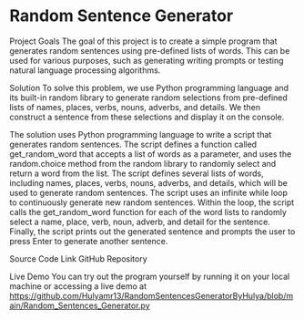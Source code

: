 # Random Sentence Generator


Project Goals
The goal of this project is to create a simple program that generates random sentences using pre-defined lists of words. This can be used for various purposes, such as generating writing prompts or testing natural language processing algorithms.

Solution
To solve this problem, we use Python programming language and its built-in random library to generate random selections from pre-defined lists of names, places, verbs, nouns, adverbs, and details. We then construct a sentence from these selections and display it on the console.

The solution uses Python programming language to write a script that generates random sentences.
The script defines a function called get_random_word that accepts a list of words as a parameter, and uses the random.choice method from the random library to randomly select and return a word from the list.
The script defines several lists of words, including names, places, verbs, nouns, adverbs, and details, which will be used to generate random sentences.
The script uses an infinite while loop to continuously generate new random sentences.
Within the loop, the script calls the get_random_word function for each of the word lists to randomly select a name, place, verb, noun, adverb, and detail for the sentence.
Finally, the script prints out the generated sentence and prompts the user to press Enter to generate another sentence.


Source Code Link
GitHub Repository

Live Demo
You can try out the program yourself by running it on your local machine or accessing a live demo at https://github.com/Hulyamr13/RandomSentencesGeneratorByHulya/blob/main/Random_Sentences_Generator.py
